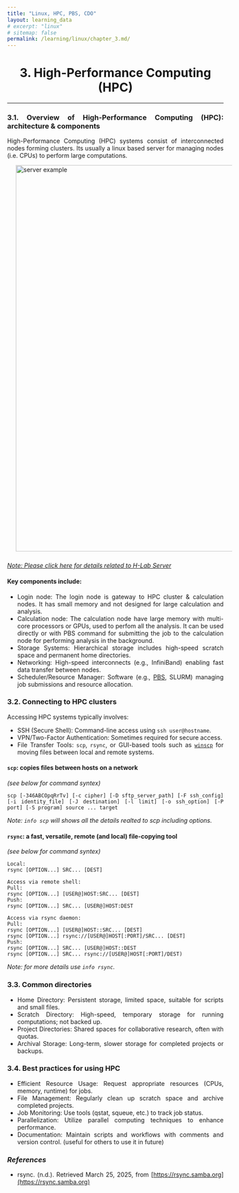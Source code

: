 ```yaml
---
title: "Linux, HPC, PBS, CDO"
layout: learning_data
# excerpt: "linux"
# sitemap: false
permalink: /learning/linux/chapter_3.md/
---
```



<h1 style="text-align: center;"> 3. High-Performance Computing (HPC) </h1>

---
<div style="text-align: justify;">

### 3.1. Overview of High-Performance Computing (HPC): architecture & components

High-Performance Computing (HPC) systems consist of interconnected nodes forming clusters. Its usually a linux based server for managing nodes (i.e. CPUs) to perform large computations. 

<img src="{{ site.url }}{{ site.baseurl }}/images/learning/linux/example_server.png" alt="server example" style="width: 900px; float: none; margin-left: 20px; margin-right: 20px; margin-bottom: 10px" /> <br>

*[Note: Please click here for details related to H-Lab Server](/images/learning/linux/hlab_server.png)*

#### Key components include:

- Login node: The login node is gateway to HPC cluster & calculation nodes. It has small memory and not designed for large calculation and analysis. 
- Calculation node: The calculation node have large memory with multi-core processors or GPUs, used to perfom all the analysis. It can be used directly or with PBS command for submitting the job to the calculation node for performing analysis in the background. 
- Storage Systems: Hierarchical storage includes high-speed scratch space and permanent home directories.
- Networking: High-speed interconnects (e.g., InfiniBand) enabling fast data transfer between nodes.
- Scheduler/Resource Manager: Software (e.g., [PBS](/learning/linux/chapter_4.md/), SLURM) managing job submissions and resource allocation.

### 3.2. Connecting to HPC clusters

Accessing HPC systems typically involves:

- SSH (Secure Shell): Command-line access using `ssh user@hostname`.
- VPN/Two-Factor Authentication: Sometimes required for secure access.
- File Transfer Tools: `scp`, `rsync`, or GUI-based tools  such as [`winscp`](https://winscp.net/eng/index.php) for moving files between local and remote systems.

#### `scp`: copies files between hosts on a network 
*(see below for command syntex)*

```
scp [-346ABCOpqRrTv] [-c cipher] [-D sftp_server_path] [-F ssh_config] [-i identity_file] [-J destination] [-l limit] [-o ssh_option] [-P port] [-S program] source ... target
```
*Note: `info scp` will shows all the details realted to scp including options.*

#### `rsync`: a fast, versatile, remote (and local) file-copying tool 
*(see below for command syntex)*

```
Local:
rsync [OPTION...] SRC... [DEST]

Access via remote shell:
Pull:
rsync [OPTION...] [USER@]HOST:SRC... [DEST]
Push:
rsync [OPTION...] SRC... [USER@]HOST:DEST

Access via rsync daemon:
Pull:
rsync [OPTION...] [USER@]HOST::SRC... [DEST]
rsync [OPTION...] rsync://[USER@]HOST[:PORT]/SRC... [DEST]
Push:
rsync [OPTION...] SRC... [USER@]HOST::DEST
rsync [OPTION...] SRC... rsync://[USER@]HOST[:PORT]/DEST)
```

*Note: for more details use `info rsync`.*

### 3.3. Common directories

- Home Directory: Persistent storage, limited space, suitable for scripts and small files.
- Scratch Directory: High-speed, temporary storage for running computations; not backed up.
- Project Directories: Shared spaces for collaborative research, often with quotas.
- Archival Storage: Long-term, slower storage for completed projects or backups.

### 3.4. Best practices for using HPC

- Efficient Resource Usage: Request appropriate resources (CPUs, memory, runtime) for jobs.
- File Management: Regularly clean up scratch space and archive completed projects.
- Job Monitoring: Use tools (qstat, squeue, etc.) to track job status.
- Parallelization: Utilize parallel computing techniques to enhance performance.
- Documentation: Maintain scripts and workflows with comments and version control. (useful for others to use it in future)


### *References*
- rsync. (n.d.). Retrieved March 25, 2025, from [https://rsync.samba.org](https://rsync.samba.org)


</div>



